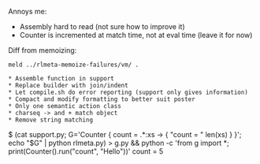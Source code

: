 Annoys me:

* Assembly hard to read (not sure how to improve it)
* Counter is incremented at match time, not at eval time (leave it for now)

Diff from memoizing:

    meld ../rlmeta-memoize-failures/vm/ .

    * Assemble function in support
    * Replace builder with join/indent
    * Let compile.sh do error reporting (support only gives information)
    * Compact and modify formatting to better suit poster
    * Only one semantic action class
    * charseq -> and + match object
    * Remove string matching

$ (cat support.py; G='Counter { count = .*:xs -> { "count = " len(xs) } }'; echo "$G" | python rlmeta.py) > g.py && python -c 'from g import *; print(Counter().run("count", "Hello"))'
count = 5

